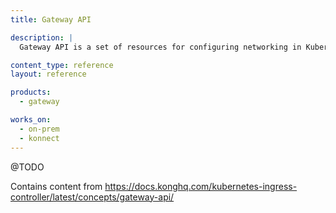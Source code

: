 ```yaml
---
title: Gateway API

description: |
  Gateway API is a set of resources for configuring networking in Kubernetes. It expands on Ingress to configure additional types of routes such as TCP, UDP, and TLS in addition to HTTP/HTTPS, and to support backends other than Service, and manage the proxies that implement routes.

content_type: reference
layout: reference

products:
  - gateway

works_on:
  - on-prem
  - konnect
---
```


@TODO 

Contains content from https://docs.konghq.com/kubernetes-ingress-controller/latest/concepts/gateway-api/